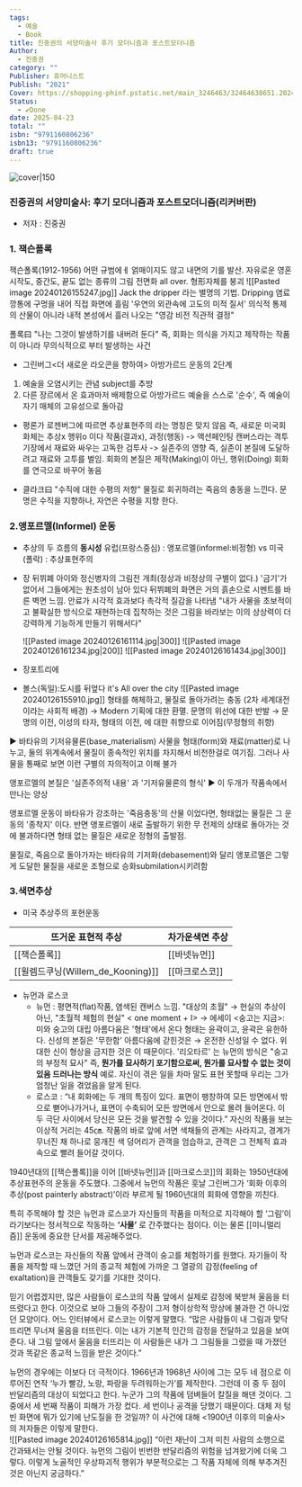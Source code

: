 ```yaml
---
tags:
  - 예술
  - Book
title: 진중권의 서양미술사 후기 모더니즘과 포스트모더니즘
Author:
  - 진중권
category: ""
Publisher: 휴머니스트
Publish: "2021"
Cover: https://shopping-phinf.pstatic.net/main_3246463/32464638651.20240817091301.jpg
Status:
  - ✔️Done
date: 2025-04-23
total: ""
isbn: "9791160806236"
isbn13: "9791160806236"
draft: true
---
```


![cover|150](https://shopping-phinf.pstatic.net/main_3246463/32464638651.20240817091301.jpg)
###  진중권의 서양미술사: 후기 모더니즘과 포스트모더니즘(리커버판)    
- 저자 : 진중권
### 1. 잭슨폴록
잭슨폴록(1912-1956)
어떤 규범에ㅔ 얽매이지도 않고 내면의 기를 발산. 자유로운 영혼
시작도, 중간도, 끝도 없는 종류의 그림
전면화 all over. 형形자체를 붕괴
![[Pasted image 20240126155247.jpg]]
Jack the dripper 라는 별명의 기법. Dripping 염료 깡통에 구멍을 내어 직접 화면에 흘림
'우연의 외관속에 고도의 미적 질서'
의식적 통제의 산물이 아니라 내적 본성에서 흘러 나오는 "영감 비전 직관적 결정"

폴록曰 "나는 그것이 발생하기를 내버려 둔다"
즉, 회화는 의식을 가지고 제작하는 작품이 아니라 무의식적으로 부터 발생하는 사건

- 그린버그<더 새로운 라오콘을 향하여>
아방가르드 운동의 2단계 
1) 예술을 오염시키는 관념 subject를 추방
2) 다른 장르에서 온 효과마저 배제함으로 아방가르드 예술을 스스로 '순수', 즉 예술이 자기 매체의 고유성으로 돌아감

- 평론가 로젠버그에 따르면 추상표현주의 라는 명칭은 맞지 않음
즉, 새로운 미국회화체는 추상x 행위o 이다
작품(결과x), 과정(행동) -> 액션페인팅
캔버스라는 격투기장에서 재료와 싸우는 고독한 검투사 -> 실존주의 영향
즉, 실존이 본질에 도달하려고 재료와 고투를 벌임. 회화의 본질은 제작(Making)이 아닌, 행위(Doing)
	회화를 연극으로 바꾸어 놓음

- 클라크曰 "수직에 대한 수평의 저항"
물질로 회귀하려는 죽음의 충동을 느낀다. 
문명은 수직을 지향하나, 자연은 수평을 지향 한다.

### 2.앵포르멜(Informel) 운동
- 추상의 두 흐름의 **동시성**
	유럽(프랑스중심) : 앵포르멜(informel:비정형)
	vs
	미국(폴락) : 추상표현주의
- 장 뒤뷔폐
	아이와 정신병자의 그림전 개최(정상과 비정상의 구별이 없다.) '금기'가 없어서 그들에게는 원초성이 남아 있다
	뒤뷔폐의 화면은 거의 흙손으로 시멘트를 바른 벽면 느낌. 안료가 시각적 효과보다 촉각적 질감을 나타냄
	"내가 사물을 초보적이고 불확실한 방식으로 재현하는데 집착하는 것은 그림을 바라보는 이의 상상력이 더 강력하게 기능하게 만들기 위해서다"
	
	![[Pasted image 20240126161114.jpg|300]]  ![[Pasted image 20240126161234.jpg|200]] ![[Pasted image 20240126161434.jpg|300]]

- 장포트리에
- 볼스(독일):도시를 뒤엎다 it's All over the city
![[Pasted image 20240126155910.jpg]]
형태를 해체하고, 물질로 돌아가려는 충동 (2차 세계대전이라는 사회적 배경)
→ Modern 기획에 대한 환멸. 문명의 위선에 대한 반발 → 문명의 이전, 이성의 타자, 형태의 이전, 에 대한 취향으로 이어짐(무정형의 취향)

▶ 바타유의 기저유물론(base_materialism) 사물을 형태(form)와 재료(matter)로 나누고, 둘의 위계속에서 물질이 종속적인 위치를 차지해서 비천한걸로 여기짐. 그러나 사물을 통째로 보면 이런 구별의 자의적이고 이해 불가

앵포르멜의 본질은 '실존주의적 내용' 과 '기저유물론의 형식' ▶ 이 두개가 작품속에서 만나는 양상

앵포르멜 운동이 바타유가 강조하는 '죽음충동'의 산물 이었다면, 형태없는 물질은 그 운동의 '종착지' 이다.
반면 앵포르멜이 새로 출발하기 위한 무 전제의 상태로 돌아가는 것에 불과하다면 형태 없는 물질은 새로운 정형의 출발점.

물질로, 죽음으로 돌아가자는 바타유의 기저화(debasement)와 달리 앵포르멜은 그렇게 도달한 물질을 새로운 조형으로 승화submilation시키려함
### 3.색면추상
- 미국 추상주의 포현운동

| 뜨거운 표현적 추상 | 차가운색면 추상 |
| ---- | ---- |
| [[잭슨폴록]] | [[바넷뉴먼]] |
| [[윌렘드쿠닝(Willem_de_Kooning)]] | [[마크로스코]] |
- 뉴먼과 로스코
	- 뉴먼 : 평면적(flat)작품, 염색된 캔버스 느낌. "대상의 초월" → 현실의 추상이 아닌, "초월적 체험의 현실"
	< one moment + I> → 에세이 <숭고는 지금>: 미와 숭고의 대립
	아름다움은 '형태'에서 온다 형태는 윤곽이고, 윤곽은 유한하다. 신성의 본질은 '무한함'
	아름다움에 갇힌것은 → 온전한 신성일 수 없다.
	위대한 신이 형상을 금지한 것은 이 때문이다. 
	'리오타르' 는 뉴먼의 방식은 "숭고의 부정적 묘사"
	즉, **뭔가를 묘사하기 포기함으로써, 뭔가를 묘사할 수 없는 것이 있음 드러나는 방식**
	예로. 자신이 겪은 일을 차마 말도 표현 못할때 우리는 그가 엄청난 일을 겪었음을 알게 된다. 
	- 로스코 : “내 회화에는 두 개의 특징이 있다. 표면이 팽창하여 모든 방면에서 밖으로 뻗어나가거나, 표면이 수축되어 모든 방면에서 안으로 몰려 들어온다. 이 두 극단 사이에서 당신은 모든 것을 발견할 수 있을 것이다.” 자신의 작품을 보는 이상적 거리는 45㎝. 
		작품의 바로 앞에 서면 색채들의 관계는 사라지고, 경계가 무너진 채 하나로 뭉개진 색 덩어리가 관객을 엄습하고, 관객은 그 전체적 효과 속으로 빨려 들어갈 것이다. 

1940년대의 [[잭슨폴록]]을 이어 [[바넷뉴먼]]과 [[마크로스코]]의 회화는 1950년대에 추상표현주의 운동을 주도했다. 
그중에서 뉴먼의 작품은 훗날 그린버그가 ‘회화 이후의 추상(post painterly abstract)’이라 부르게 될 1960년대의 회화에 영향을 끼친다.  

특히 주목해야 할 것은 뉴먼과 로스코가 자신들의 작품을 미적으로 지각해야 할 ‘그림’이라기보다는 
정서적으로 작동하는 **‘사물’** 로 간주했다는 점이다. 이는 물론 [[미니멀리즘]] 운동에 중요한 단서를 제공해주었다.  

뉴먼과 로스코는 자신들의 작품 앞에서 관객이 숭고를 체험하기를 원했다. 자기들이 작품을 제작할 때 느꼈던 거의 종교적 체험에 가까운 그 열광의 감정(feeling of exaltation)을 관객들도 갖기를 기대한 것이다. 

믿기 어렵겠지만, 많은 사람들이 로스코의 작품 앞에서 실제로 감정에 북받쳐 울음을 터뜨렸다고 한다. 이것으로 보아 그들의 주장이 그저 형이상학적 망상에 불과한 건 아니었던 모양이다. 어느 인터뷰에서 로스코는 이렇게 말했다. “많은 사람들이 내 그림과 맞닥뜨리면 무너져 울음을 터뜨린다. 이는 내가 기본적 인간의 감정을 전달하고 있음을 보여준다. 
내 그림 앞에서 울음을 터뜨리는 이 사람들은 내가 그 그림들을 그렸을 때 가졌던 것과 똑같은 종교적 느낌을 받은 것이다.”  

뉴먼의 경우에는 이보다 더 극적이다. 1966년과 1968년 사이에 그는 모두 네 점으로 이루어진 연작 ‘누가 빨강, 노랑, 파랑을 두려워하는가’를 제작한다. 그런데 이 중 두 점이 반달리즘의 대상이 되었다고 한다. 누군가 그의 작품에 덤벼들어 칼질을 해댄 것이다. 
그중에서 세 번째 작품이 피해가 가장 컸다. 세 번이나 공격을 당했기 때문이다. 대체 저 텅 빈 화면에 뭐가 있기에 난도질을 한 것일까? 이 사건에 대해 <1900년 이후의 미술사>의 저자들은 이렇게 말한다.  
![[Pasted image 20240126165814.jpg]]
“이런 재난이 그저 미친 사람의 소행으로 간과돼서는 안될 것이다. 뉴먼의 그림이 빈번한 반달리즘의 위험을 넘겨왔기에 더욱 그렇다. 
이렇게 노골적인 우상파괴적 행위가 부분적으로는 그 작품 자체에 의해 부추겨진 것은 아닌지 궁금하다.”


